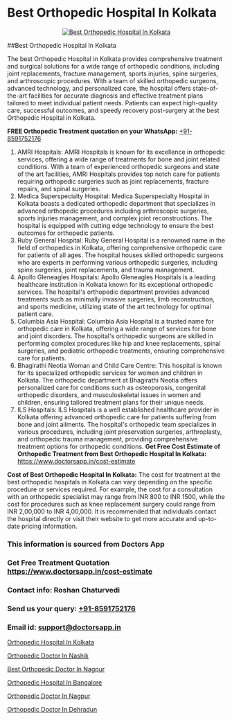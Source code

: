 # Best Orthopedic Hospital In Kolkata

<p align="center">
  <a href="https://doctorsapp.in">
    <img src="https://i.ibb.co/tqM3hNg/sqdqdqsddsa.png" alt="Best Orthopedic Hospital In Kolkata">
  </a>
</p>
##Best Orthopedic Hospital In Kolkata

The best Orthopedic Hospital in Kolkata provides comprehensive treatment and surgical solutions for a wide range of orthopedic conditions, including joint replacements, fracture management, sports injuries, spine surgeries, and arthroscopic procedures. With a team of skilled orthopedic surgeons, advanced technology, and personalized care, the hospital offers state-of-the-art facilities for accurate diagnosis and effective treatment plans tailored to meet individual patient needs. Patients can expect high-quality care, successful outcomes, and speedy recovery post-surgery at the best Orthopedic Hospital in Kolkata.

**FREE Orthopedic Treatment quotation on your WhatsApp:**  [+91-8591752176](https://api.whatsapp.com/send?phone=8591752176)

1) AMRI Hospitals: AMRI Hospitals is known for its excellence in orthopedic services, offering a wide range of treatments for bone and joint related conditions. With a team of experienced orthopedic surgeons and state of the art facilities, AMRI Hospitals provides top notch care for patients requiring orthopedic surgeries such as joint replacements, fracture repairs, and spinal surgeries.
2) Medica Superspecialty Hospital: Medica Superspecialty Hospital in Kolkata boasts a dedicated orthopedic department that specializes in advanced orthopedic procedures including arthroscopic surgeries, sports injuries management, and complex joint reconstructions. The hospital is equipped with cutting edge technology to ensure the best outcomes for orthopedic patients.
3) Ruby General Hospital: Ruby General Hospital is a renowned name in the field of orthopedics in Kolkata, offering comprehensive orthopedic care for patients of all ages. The hospital houses skilled orthopedic surgeons who are experts in performing various orthopedic surgeries, including spine surgeries, joint replacements, and trauma management.
4) Apollo Gleneagles Hospitals: Apollo Gleneagles Hospitals is a leading healthcare institution in Kolkata known for its exceptional orthopedic services. The hospital's orthopedic department provides advanced treatments such as minimally invasive surgeries, limb reconstruction, and sports medicine, utilizing state of the art technology for optimal patient care.
5) Columbia Asia Hospital: Columbia Asia Hospital is a trusted name for orthopedic care in Kolkata, offering a wide range of services for bone and joint disorders. The hospital's orthopedic surgeons are skilled in performing complex procedures like hip and knee replacements, spinal surgeries, and pediatric orthopedic treatments, ensuring comprehensive care for patients.
6) Bhagirathi Neotia Woman and Child Care Centre: This hospital is known for its specialized orthopedic services for women and children in Kolkata. The orthopedic department at Bhagirathi Neotia offers personalized care for conditions such as osteoporosis, congenital orthopedic disorders, and musculoskeletal issues in women and children, ensuring tailored treatment plans for their unique needs.
7) ILS Hospitals: ILS Hospitals is a well established healthcare provider in Kolkata offering advanced orthopedic care for patients suffering from bone and joint ailments. The hospital's orthopedic team specializes in various procedures, including joint preservation surgeries, arthroplasty, and orthopedic trauma management, providing comprehensive treatment options for orthopedic conditions.
**Get Free Cost Estimate of Orthopedic Treatment from Best Orthopedic Hospital In Kolkata:** https://www.doctorsapp.in/cost-estimate

**Cost of Best Orthopedic Hospital In Kolkata:**
The cost for treatment at the best orthopedic hospitals in Kolkata can vary depending on the specific procedure or services required. For example, the cost for a consultation with an orthopedic specialist may range from INR 800 to INR 1500, while the cost for procedures such as knee replacement surgery could range from INR 2,00,000 to INR 4,00,000. It is recommended that individuals contact the hospital directly or visit their website to get more accurate and up-to-date pricing information.

### This information is sourced from Doctors App 
### Get Free Treatment Quotation https://www.doctorsapp.in/cost-estimate
### Contact info: Roshan Chaturvedi 
### Send us your query: [+91-8591752176](https://api.whatsapp.com/send?phone=8591752176) 
### Email id: support@doctorsapp.in

[Orthopedic Hospital In Kolkata](https://www.linkedin.com/pulse/orthopedic-hospital-kolkata-doctorsapp-khulna-jdlqe?trackingId=s%2F4f8WdMHJYoxw%2B1VpENug%3D%3D&lipi=urn%3Ali%3Apage%3Ad_flagship3_company_admin%3BEfzsr1%2BmQ6eR1XkJR7MU1A%3D%3D)

[Orthopedic Doctor In Nashik](https://www.linkedin.com/pulse/orthopedic-doctor-nashik-doctorsapp-united-arab-emirates-dok7e?trackingId=THM0QSOzU1MT87Dd2T1jSg%3D%3D&lipi=urn%3Ali%3Apage%3Ad_flagship3_company_admin%3BSXrbBuk4SwWZ8nIcZ2zSvw%3D%3D)

[Best Orthopedic Doctor In Nagpur](https://medium.com/@vimalrana22/best-orthopedic-doctor-in-nagpur-828a7e80d2f9)

[Orthopedic Hospital In Bangalore](https://medium.com/@vimalrana22/orthopedic-hospital-in-bangalore-ba14bbeeed06)

[Orthopedic Doctor In Nagpur](https://justacademyin.github.io/justacademy/orthopedic-doctor-in-nagpur)

[Orthopedic Doctor In Dehradun](https://justacademyin.github.io/justacademy/orthopedic-doctor-in-dehradun)

